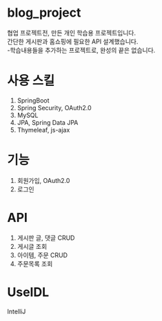 # blog_project
협업 프로젝트전, 만든 개인 학습용 프로젝트입니다.<br>
간단한 게시판과 홈쇼핑에 필요한 API 설계했습니다.<br>
-학습내용들을 추가하는 프로젝트로, 완성의 끝은 없습니다.

# 사용 스킬
1. SpringBoot
2. Spring Security, OAuth2.0
3. MySQL
4. JPA, Spring Data JPA
5. Thymeleaf, js-ajax


# 기능
1. 회원가입, OAuth2.0
2. 로그인

# API
1. 게시판 글, 댓글 CRUD
2. 게시글 조회
3. 아이템, 주문 CRUD
4. 주문목록 조회

# UseIDL
IntelliJ 

